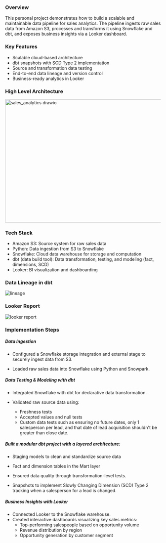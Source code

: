 ### Overview
This personal project demonstrates how to build a scalable and maintainable data pipeline for sales analytics. The pipeline ingests raw sales data from Amazon S3, processes and transforms it using Snowflake and dbt, and exposes business insights via a Looker dashboard.

### Key Features
- Scalable cloud-based architecture
- dbt snapshots with SCD Type 2 implementation
- Source and transformation data testing
- End-to-end data lineage and version control
- Business-ready analytics in Looker

### High Level Architecture
<img width="907" height="399" alt="sales_analytics drawio" src="https://github.com/user-attachments/assets/70296a1b-b844-40af-880f-ad1d099e2638" />

### Tech Stack
- Amazon S3:	Source system for raw sales data
- Python:	Data ingestion from S3 to Snowflake
- Snowflake:	Cloud data warehouse for storage and computation
- dbt (data build tool):	Data transformation, testing, and modeling (fact, dimensions, SCD)
- Looker:	BI visualization and dashboarding

### Data Lineage in dbt
![lineage](https://github.com/user-attachments/assets/97407f35-6523-40f1-92bc-34e1070665f5)

### Looker Report
![looker report](https://github.com/user-attachments/assets/e15596d8-cdde-4278-aa57-f95d51002c26)

### Implementation Steps 

##### Data Ingestion
- Configured a Snowflake storage integration and external stage to securely ingest data from S3.

- Loaded raw sales data into Snowflake using Python and Snowpark.

##### Data Testing & Modeling with dbt
- Integrated Snowflake with dbt for declarative data transformation.

- Validated raw source data using:

  - Freshness tests
  - Accepted values and null tests
  - Custom data tests such as ensuring no future dates, only 1 salesperson per lead, and that date of lead acquisition shouldn't be greater than close date.

##### Built a modular dbt project with a layered architecture:

- Staging models to clean and standardize source data

- Fact and dimension tables in the Mart layer

- Ensured data quality through transformation-level tests.

- Snapshots to implement Slowly Changing Dimension (SCD) Type 2 tracking when a salesperson for a lead is changed.

##### Business Insights with Looker
- Connected Looker to the Snowflake warehouse.
- Created interactive dashboards visualizing key sales metrics:
  - Top-performing salespeople based on opportunity volume
  - Revenue distribution by region
  - Opportunity generation by customer segment
